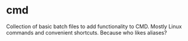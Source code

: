 # cmd
Collection of basic batch files to add functionality to CMD. Mostly Linux commands and convenient shortcuts.
Because who likes aliases?
